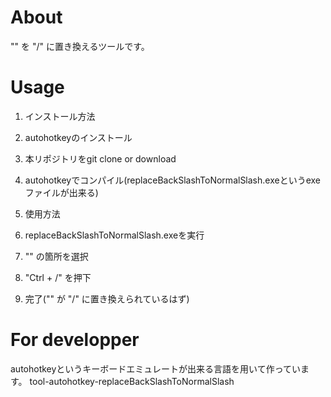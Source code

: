 # About
"\" を "/" に置き換えるツールです。

# Usage
1. インストール方法
  1. autohotkeyのインストール
  2. 本リポジトリをgit clone or download
  3. autohotkeyでコンパイル(replaceBackSlashToNormalSlash.exeというexeファイルが出来る)
  
2. 使用方法
  1. replaceBackSlashToNormalSlash.exeを実行
  2. "\" の箇所を選択
  3. "Ctrl + /" を押下
  4. 完了("\" が "/" に置き換えられているはず)

# For developper
autohotkeyというキーボードエミュレートが出来る言語を用いて作っています。
tool-autohotkey-replaceBackSlashToNormalSlash
